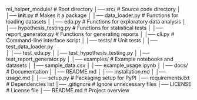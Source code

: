 ml_helper_module/             # Root directory
│── src/                      # Source code directory
│   │── __init__.py           # Makes it a package
│   │── data_loader.py        # Functions for loading datasets
│   │── eda.py                # Functions for exploratory data analysis
│   │── hypothesis_testing.py  # Functions for statistical tests
│   │── report_generator.py    # Functions for generating reports
│   │── cli.py                 # Command-line interface script
│
│── tests/                     # Unit tests
│   │── test_data_loader.py    
│   │── test_eda.py
│   │── test_hypothesis_testing.py
│   │── test_report_generator.py
│
│── examples/                  # Example notebooks and datasets
│   │── sample_data.csv
│   │── example_usage.ipynb
│
│── docs/                      # Documentation
│   │── README.md
│   │── installation.md
│   │── usage.md
│
│── setup.py                   # Packaging setup for PyPI
│── requirements.txt           # Dependencies list
│── .gitignore                 # Ignore unnecessary files
│── LICENSE                    # License file
│── README.md                  # Project overview
